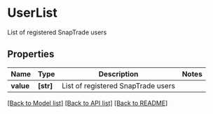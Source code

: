 # UserList

List of registered SnapTrade users

## Properties
Name | Type | Description | Notes
------------ | ------------- | ------------- | -------------
**value** | **[str]** | List of registered SnapTrade users | 

[[Back to Model list]](../README.md#documentation-for-models) [[Back to API list]](../README.md#documentation-for-api-endpoints) [[Back to README]](../README.md)


